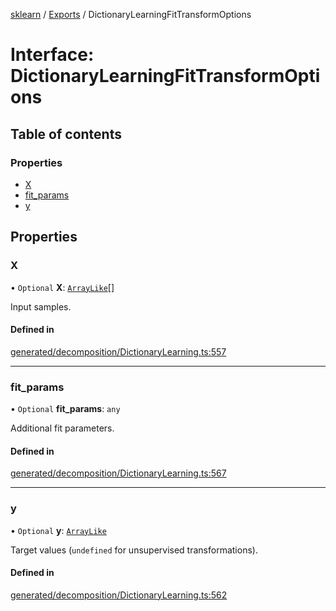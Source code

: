 [sklearn](../readme.md) / [Exports](../modules.md) / DictionaryLearningFitTransformOptions

# Interface: DictionaryLearningFitTransformOptions

## Table of contents

### Properties

- [X](DictionaryLearningFitTransformOptions.md#x)
- [fit\_params](DictionaryLearningFitTransformOptions.md#fit_params)
- [y](DictionaryLearningFitTransformOptions.md#y)

## Properties

### X

• `Optional` **X**: [`ArrayLike`](../modules.md#arraylike)[]

Input samples.

#### Defined in

[generated/decomposition/DictionaryLearning.ts:557](https://github.com/transitive-bullshit/scikit-learn-ts/blob/367336a/packages/sklearn/src/generated/decomposition/DictionaryLearning.ts#L557)

___

### fit\_params

• `Optional` **fit\_params**: `any`

Additional fit parameters.

#### Defined in

[generated/decomposition/DictionaryLearning.ts:567](https://github.com/transitive-bullshit/scikit-learn-ts/blob/367336a/packages/sklearn/src/generated/decomposition/DictionaryLearning.ts#L567)

___

### y

• `Optional` **y**: [`ArrayLike`](../modules.md#arraylike)

Target values (`undefined` for unsupervised transformations).

#### Defined in

[generated/decomposition/DictionaryLearning.ts:562](https://github.com/transitive-bullshit/scikit-learn-ts/blob/367336a/packages/sklearn/src/generated/decomposition/DictionaryLearning.ts#L562)

